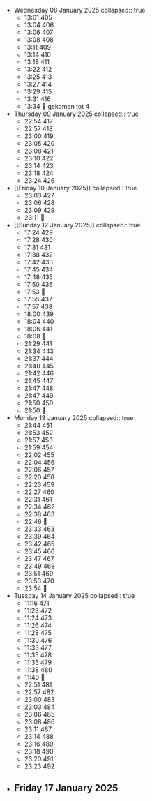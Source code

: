 - Wednesday 08 January 2025
  collapsed:: true
	- 13:01 405
	- 13:04 406
	- 13:06 407
	- 13:08 408
	- 13:11 409
	- 13:14 410
	- 13:18 411
	- 13:22 412
	- 13:25 413
	- 13:27 414
	- 13:29 415
	- 13:31 416
	- 13:34 🛑 gekomen tot 4
- Thursday 09 January 2025
  collapsed:: true
	- 22:54 417
	- 22:57 418
	- 23:00 419
	- 23:05 420
	- 23:08 421
	- 23:10 422
	- 23:14 423
	- 23:18 424
	- 23:24 426
- [[Friday 10 January 2025]]
  collapsed:: true
	- 23:03 427
	- 23:06 428
	- 23:09 429
	- 23:11 🛑
- [[Sunday 12 January 2025]]
  collapsed:: true
	- 17:24 429
	- 17:28 430
	- 17:31 431
	- 17:38 432
	- 17:42 433
	- 17:45 434
	- 17:48 435
	- 17:50 436
	- 17:53 🛑
	- 17:55 437
	- 17:57 438
	- 18:00 439
	- 18:04 440
	- 18:06 441
	- 18:08 🛑
	- 21:29 441
	- 21:34 443
	- 21:37 444
	- 21:40 445
	- 21:42 446
	- 21:45 447
	- 21:47 448
	- 21:47 449
	- 21:50 450
	- 21:50 🛑
- Monday 13 January 2025
  collapsed:: true
	- 21:44 451
	- 21:53 452
	- 21:57 453
	- 21:59 454
	- 22:02 455
	- 22:04 456
	- 22:06 457
	- 22:20 458
	- 22:23 459
	- 22:27 460
	- 22:31 461
	- 22:34 462
	- 22:38 463
	- 22:46 🛑
	- 23:33 463
	- 23:39 464
	- 23:42 465
	- 23:45 466
	- 23:47 467
	- 23:49 468
	- 23:51 469
	- 23:53 470
	- 23:54 🛑
- Tuesday 14 January 2025
  collapsed:: true
	- 11:16 471
	- 11:23 472
	- 11:24 473
	- 11:26 474
	- 11:28 475
	- 11:30 476
	- 11:33 477
	- 11:35 478
	- 11:35 479
	- 11:38 480
	- 11:40 🛑
	- 22:51 481
	- 22:57 482
	- 23:00 483
	- 23:03 484
	- 23:06 485
	- 23:08 486
	- 23:11 487
	- 23:14 488
	- 23:16 489
	- 23:18 490
	- 23:20 491
	- 23:23 492
- Friday 17 January 2025
	-